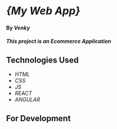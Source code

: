 # _{My Web App}_

#### By _**Venky**_

#### _This project is an Ecommerce Application_

## Technologies Used

* _HTML_
* _CSS_
* _JS_
* _REACT_
* _ANGULAR_
## For Development
